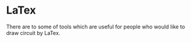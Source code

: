 # LaTex
There are to some of tools which are useful for people who would like to draw circuit by LaTex.
